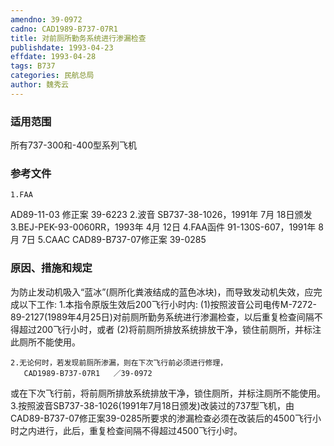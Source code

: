 ```yaml
---
amendno: 39-0972
cadno: CAD1989-B737-07R1
title: 对前厕所勤务系统进行渗漏检查
publishdate: 1993-04-23
effdate: 1993-04-28
tags: B737
categories: 民航总局
author: 魏秀云
---
```


### 适用范围 
所有737-300和-400型系列飞机

### 参考文件
    1.FAA 
AD89-11-03 修正案 39-6223 
    2.波音 
SB737-38-1026，1991年 7月 18日颁发
 3.BEJ-PEK-93-0060RR，1993年 4月 12日
    4.FAA函件 91-130S-607，1991年 8月 7日
    5.CAAC CAD89-B737-07修正案 39-0285 


### 原因、措施和规定 
为防止发动机吸入“蓝冰”(厕所化粪液结成的蓝色冰块)，而导致发动机失效，应完成以下工作: 
    1.本指令原版生效后200飞行小时内: 
(1)按照波音公司电传M-7272-89-2127(1989年4月25日)对前厕所勤务系统进行渗漏检查，以后重复检查间隔不得超过200飞行小时，或者 
      (2)将前厕所排放系统排放干净，锁住前厕所，并标注此厕所不能使用。 

    2.无论何时，若发现前厕所渗漏，则在下次飞行前必须进行修理，
       CAD1989-B737-07R1   ／39-0972 
或在下次飞行前，将前厕所排放系统排放干净，锁住厕所，并标注厕所不能使用。 
    3.按照波音SB737-38-1026(1991年7月18日颁发)改装过的737型飞机，由CAD89-B737-07修正案39-0285所要求的渗漏检查必须在改装后的4500飞行小时之内进行，此后，重复检查间隔不得超过4500飞行小时。
